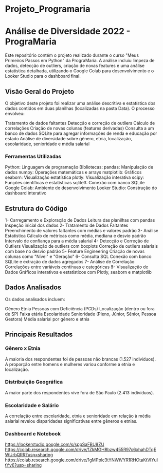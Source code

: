 # Projeto_Programaria
# Análise de Diversidade 2022 - PrograMaria
Este repositório contém o projeto realizado durante o curso "Meus Primeiros Passos em Python" da PrograMaria. A análise incluiu limpeza de dados, detecção de outliers, criação de novas features e uma análise estatística detalhada, utilizando o Google Colab para desenvolvimento e o Looker Studio para o dashboard final.

## Visão Geral do Projeto
O objetivo deste projeto foi realizar uma análise descritiva e estatística dos dados contidos em duas planilhas (localizadas na pasta Data). O processo envolveu:

Tratamento de dados faltantes
Detecção e correção de outliers
Cálculo de correlações
Criação de novas colunas (features derivadas)
Consulta a um banco de dados SQLite para agregar informações de renda e educação por estado
Análise de diversidade sobre gênero, etnia, localização, escolaridade, senioridade e média salarial

### Ferramentas Utilizadas
Python: Linguagem de programação
Bibliotecas:
  pandas: Manipulação de dados
  numpy: Operações matemáticas e arrays
  matplotlib: Gráficos
  seaborn: Visualização estatística
  plotly: Visualização interativa
  scipy: Funções científicas e estatísticas
  sqlite3: Conexão com banco SQLite
Google Colab: Ambiente de desenvolvimento
Looker Studio: Construção do dashboard interativo

## Estrutura do Código
1- Carregamento e Exploração de Dados
    Leitura das planilhas com pandas
    Inspeção inicial dos dados
2- Tratamento de Dados Faltantes
    Preenchimento de valores faltantes com médias e valores padrão
3- Análise Estatística
    Cálculo de métricas como média, mediana e desvio padrão
    Intervalo de confiança para a média salarial
4- Detecção e Correção de Outliers
    Visualização de outliers com boxplots
    Correção de outliers salariais com base no desvio padrão
5- Feature Engineering
    Criação de novas colunas como "Nível" e "Geração"
6- Consulta SQL
    Conexão com banco SQLite e extração de dados agregados
7- Análise de Correlação
    Correlações entre variáveis contínuas e categóricas
8- Visualização de Dados
    Gráficos interativos e estatísticos com Plotly, seaborn e matplotlib

## Dados Analisados
Os dados analisados incluem:

Gênero
Etnia
Pessoas com Deficiência (PCDs)
Localização (dentro ou fora de SP)
Faixa etária
Escolaridade
Senioridade (Pleno, Júnior, Sênior, Pessoa Gestora)
Média salarial por gênero e etnia

## Principais Resultados
### Gênero x Etnia
  A maioria dos respondentes foi de pessoas não brancas (1.527 indivíduos).
  A proporção entre homens e mulheres variou conforme a etnia e localização.
### Distribuição Geográfica
  A maior parte dos respondentes vive fora de São Paulo (2.413 indivíduos).
### Escolaridade e Salário
A correlação entre escolaridade, etnia e senioridade em relação à média salarial revelou disparidades significativas entre gêneros e etnias.
### Dashboard e Notebook
  https://lookerstudio.google.com/s/sppSaFBU8ZU
  https://colab.research.google.com/drive/1ZkMGH8bzw455R97c6xhahDTqEWUrbQRR?usp=sharing
  https://colab.research.google.com/drive/1gMPplc3tYNWiVYR1RHOtaKtVlYuItYv6?usp=sharing
  

